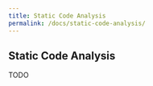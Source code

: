 ```yaml
---
title: Static Code Analysis
permalink: /docs/static-code-analysis/
---
```


## Static Code Analysis

TODO

